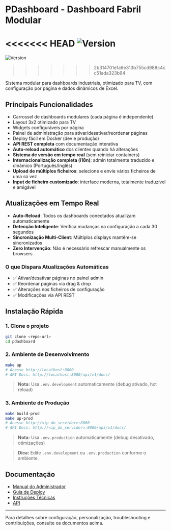 # PDashboard - Dashboard Fabril Modular

<<<<<<< HEAD
![Version](https://img.shields.io/badge/version-1.1.0-blue.svg)
=======
![Version](https://img.shields.io/badge/version-1.0.1-blue.svg)
>>>>>>> 2b314701e1a9e313b755cd988c4cc51ada323b94

Sistema modular para dashboards industriais, otimizado para TV, com configuração por página e dados dinâmicos de Excel.

## Principais Funcionalidades
- Carrossel de dashboards modulares (cada página é independente)
- Layout 3x2 otimizado para TV
- Widgets configuráveis por página
- Painel de administração para ativar/desativar/reordenar páginas
- Deploy fácil em Docker (dev e produção)
- **API REST completa** com documentação interativa
- **Auto-reload automático** dos clientes quando há alterações
- **Sistema de versão em tempo real** (sem reiniciar containers)
- **Internacionalização completa (i18n)**: admin totalmente traduzido e dinâmico (Português/Inglês)
- **Upload de múltiplos ficheiros**: selecione e envie vários ficheiros de uma só vez
- **Input de ficheiro customizado**: interface moderna, totalmente traduzível e amigável

## Atualizações em Tempo Real
- **Auto-Reload**: Todos os dashboards conectados atualizam automaticamente
- **Detecção Inteligente**: Verifica mudanças na configuração a cada 30 segundos
- **Sincronização Multi-Client**: Múltiplos displays mantêm-se sincronizados
- **Zero Intervenção**: Não é necessário refrescar manualmente os browsers

### O que Dispara Atualizações Automáticas
- ✅ Ativar/desativar páginas no painel admin
- ✅ Reordenar páginas via drag & drop
- ✅ Alterações nos ficheiros de configuração
- ✅ Modificações via API REST

## Instalação Rápida

### 1. Clone o projeto
```bash
git clone <repo-url>
cd pdashboard
```

### 2. Ambiente de Desenvolvimento
```bash
make up
# Acesse http://localhost:8000
# API Docs: http://localhost:8000/api/v1/docs/
```
> **Nota:** Usa `.env.development` automaticamente (debug ativado, hot reload)

### 3. Ambiente de Produção
```bash
make build-prod
make up-prod
# Acesse http://<ip_do_servidor>:8000
# API Docs: http://<ip_do_servidor>:8000/api/v1/docs/
```
> **Nota:** Usa `.env.production` automaticamente (debug desativado, otimizações)

> **Dica:** Edite `.env.development` ou `.env.production` conforme o ambiente.

## Documentação
- [Manual do Administrador](docs/ADMIN.md)
- [Guia de Deploy](docs/DEPLOYMENT.md)
- [Instruções Técnicas](docs/instructions.md)
- [API](docs/API.md)

---

Para detalhes sobre configuração, personalização, troubleshooting e contribuições, consulte os documentos acima. 